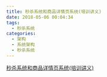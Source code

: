 ```yaml
---
title: 秒杀系统和商品详情页系统(培训讲义)
date: 2018-05-06 00:04:34
tags:
  - 秒杀系统
categories:
  - 架构
  - 系统架构
  - 秒杀系统 
---
```


[秒杀系统和商品详情页系统(培训讲义)](http://www6v.github.io/www6vHome/seckill.htm)
